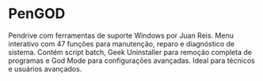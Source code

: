 # PenGOD
Pendrive com ferramentas de suporte Windows por Juan Reis. Menu interativo com 47 funções para manutenção, reparo e diagnóstico de sistema. Contém script batch, Geek Uninstaller para remoção completa de programas e God Mode para configurações avançadas. Ideal para técnicos e usuários avançados.
